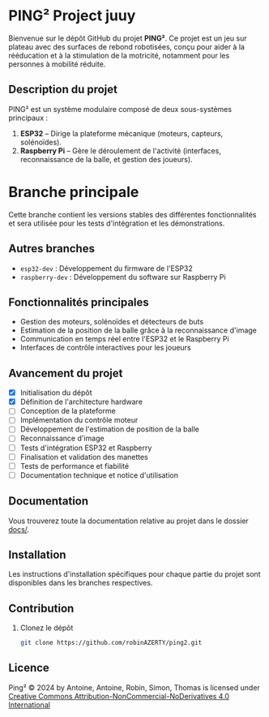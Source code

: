 # PING² Project juuy

Bienvenue sur le dépôt GitHub du projet **PING²**. Ce projet est un jeu sur plateau avec des surfaces de rebond robotisées, conçu pour aider à la rééducation et à la stimulation de la motricité, notamment pour les personnes à mobilité réduite.

## Description du projet
PING² est un système modulaire composé de deux sous-systèmes principaux :
1. **ESP32** – Dirige la plateforme mécanique (moteurs, capteurs, solénoïdes).
2. **Raspberry Pi** – Gère le déroulement de l'activité (interfaces, reconnaissance de la balle, et gestion des joueurs).

# Branche principale

Cette branche contient les versions stables des différentes fonctionnalités et sera utilisée pour les tests d'intégration et les démonstrations.

## Autres branches
- `esp32-dev` : Développement du firmware de l'ESP32
- `raspberry-dev` : Développement du software sur Raspberry Pi

## Fonctionnalités principales
- Gestion des moteurs, solénoïdes et détecteurs de buts
- Estimation de la position de la balle grâce à la reconnaissance d'image
- Communication en temps réel entre l'ESP32 et le Raspberry Pi
- Interfaces de contrôle interactives pour les joueurs

## Avancement du projet

- [x] Initialisation du dépôt
- [x] Définition de l'architecture hardware
- [ ] Conception de la plateforme
- [ ] Implémentation du contrôle moteur
- [ ] Développement de l'estimation de position de la balle
- [ ] Reconnaissance d'image
- [ ] Tests d'intégration ESP32 et Raspberry
- [ ] Finalisation et validation des manettes
- [ ] Tests de performance et fiabilité
- [ ] Documentation technique et notice d'utilisation

## Documentation

Vous trouverez toute la documentation relative au projet dans le dossier [docs/](docs/).

## Installation
Les instructions d'installation spécifiques pour chaque partie du projet sont disponibles dans les branches respectives.

## Contribution
1. Clonez le dépôt
   ```bash
   git clone https://github.com/robinAZERTY/ping2.git
	```
## Licence

Ping² © 2024 by Antoine, Antoine, Robin, Simon, Thomas is licensed under [Creative Commons Attribution-NonCommercial-NoDerivatives 4.0 International](https://creativecommons.org/licenses/by-nc-nd/4.0/)
